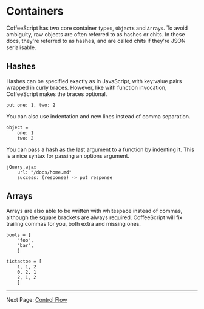 # Containers

CoffeeScript has two core container types, `Object`s and `Array`s. To avoid ambiguity,
raw objects are often referred to as hashes or chits. In these docs, they're referred
to as hashes, and are called chits if they're JSON serialisable.

## Hashes

Hashes can be specified exactly as in JavaScript, with key:value pairs wrapped in curly
braces. However, like with function invocation, CoffeeScript makes the braces optional.

    put one: 1, two: 2

You can also use indentation and new lines instead of comma separation.

    object =
        one: 1
        two: 2

You can pass a hash as the last argument to a function by indenting it. This is a nice
syntax for passing an options argument.

    jQuery.ajax
        url: "/docs/home.md"
        success: (response) -> put response

## Arrays

Arrays are also able to be written with whitespace instead of commas, although the square
brackets are always required. CoffeeScript will fix trailing commas for you, both extra
and missing ones.

    bools = [
        "foo",
        "bar",
        ]

    tictactoe = [
        1, 1, 2
        0, 2, 1
        2, 1, 2
        ]

---

Next Page: [Control Flow](/docs/book/control_flow.md)
